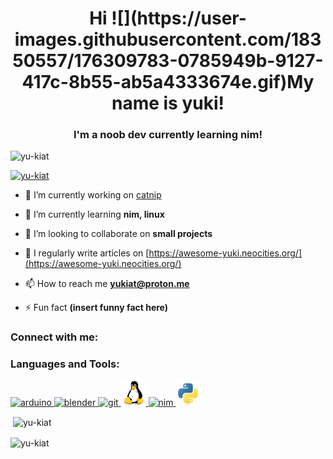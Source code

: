 <h1 align="center">Hi ![](https://user-images.githubusercontent.com/18350557/176309783-0785949b-9127-417c-8b55-ab5a4333674e.gif)My name is yuki!</h1>
<h3 align="center">I'm a noob dev currently learning nim!</h3>

<p align="left"> <img src="https://komarev.com/ghpvc/?username=yu-kiat&label=Profile%20views&color=0e75b6&style=flat" alt="yu-kiat" /> </p>

<p align="left"> <a href="https://github.com/ryo-ma/github-profile-trophy"><img src="https://github-profile-trophy.vercel.app/?username=yu-kiat" alt="yu-kiat" /></a> </p>

- 🔭 I’m currently working on [catnip](https://github.com/iinsertNameHere/catnip)

- 🌱 I’m currently learning **nim, linux**

- 👯 I’m looking to collaborate on **small projects**

- 📝 I regularly write articles on [https://awesome-yuki.neocities.org/](https://awesome-yuki.neocities.org/)

- 📫 How to reach me **yukiat@proton.me**

- ⚡ Fun fact **(insert funny fact here)**

<h3 align="left">Connect with me:</h3>
<p align="left">
</p>

<h3 align="left">Languages and Tools:</h3>
<p align="left"> <a href="https://www.arduino.cc/" target="_blank" rel="noreferrer"> <img src="https://cdn.worldvectorlogo.com/logos/arduino-1.svg" alt="arduino" width="40" height="40"/> </a> <a href="https://www.blender.org/" target="_blank" rel="noreferrer"> <img src="https://download.blender.org/branding/community/blender_community_badge_white.svg" alt="blender" width="40" height="40"/> </a> <a href="https://git-scm.com/" target="_blank" rel="noreferrer"> <img src="https://www.vectorlogo.zone/logos/git-scm/git-scm-icon.svg" alt="git" width="40" height="40"/> </a> <a href="https://www.linux.org/" target="_blank" rel="noreferrer"> <img src="https://raw.githubusercontent.com/devicons/devicon/master/icons/linux/linux-original.svg" alt="linux" width="40" height="40"/> </a> <a href="https://nim-lang.org/" target="_blank" rel="noreferrer"> <img src="https://www.vectorlogo.zone/logos/nim-lang/nim-lang-icon.svg" alt="nim" width="40" height="40"/> </a> <a href="https://www.python.org" target="_blank" rel="noreferrer"> <img src="https://raw.githubusercontent.com/devicons/devicon/master/icons/python/python-original.svg" alt="python" width="40" height="40"/> </a> </p>

<p>&nbsp;<img align="center" src="https://github-readme-stats.vercel.app/api?username=yu-kiat&show_icons=true&locale=en" alt="yu-kiat" /></p>

<p><img align="center" src="https://github-readme-streak-stats.herokuapp.com/?user=yu-kiat&" alt="yu-kiat" /></p>

